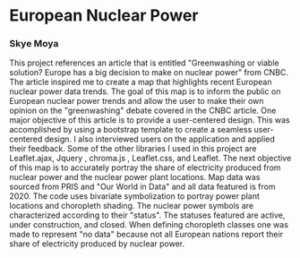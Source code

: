 # European Nuclear Power 

### Skye Moya

This project references an article that is entitled "Greenwashing or viable solution? Europe has a big decision to make on nuclear power" from CNBC. The article inspired me to create a map that highlights recent European nuclear power data trends. The goal of this map is to inform the public on European nuclear power trends and allow the user to make their own opinion on the "greenwashing" debate covered in the CNBC article. One major objective of this article is to provide a user-centered design. This was accomplished by using a bootstrap template to create a seamless user-centered design. I also interviewed users on the application and applied their feedback. Some of the other libraries I used in this project are Leaflet.ajax, Jquery , chroma.js , Leaflet.css, and Leaflet. The next objective of this map is to accurately portray the share of electricity produced from nuclear power and the nuclear power plant locations. Map data was sourced from PRIS and "Our World in Data" and all data featured is from 2020. The code uses bivariate symbolization to portray power plant locations and choropleth shading. The nuclear power symbols are characterized according to their "status". The statuses featured are active, under construction, and closed. When defining choropleth classes one was made to represent "no data" because not all European nations report their share of electricity produced by nuclear power.
